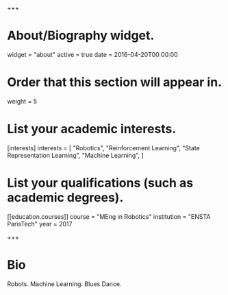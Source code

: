 +++
# About/Biography widget.
widget = "about"
active = true
date = 2016-04-20T00:00:00

# Order that this section will appear in.
weight = 5

# List your academic interests.
[interests]
  interests = [
    "Robotics",
    "Reinforcement Learning",
    "State Representation Learning",
    "Machine Learning",
  ]

# List your qualifications (such as academic degrees).

[[education.courses]]
  course = "MEng in Robotics"
  institution = "ENSTA ParisTech"
  year = 2017

+++

# Bio

Robots. Machine Learning. Blues Dance.
